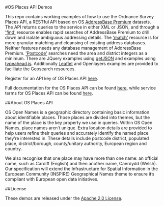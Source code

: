 #OS Places API Demos

This repo contains working examples of how to use the Ordnance Survey Places API, a RESTful API based on OS [AddressBase Premium](https://www.ordnancesurvey.co.uk/business-and-government/products/addressbase-premium.html) datasets. The API returns queries to the service in either XML or JSON, and through a ['find'](https://apidocs.os.uk/docs/os-places-find) resource enables rapid searches of AddressBase Premium to drill down and isolate ambiguous addressing details. The ['match'](https://apidocs.os.uk/docs/os-places-match) resource is for more granular matching and cleansing of existing address databases. Neither features needs any database management of AddressBase Premium. ['Postcode'](https://apidocs.os.uk/docs/os-places-postcode) searches need the area and district integers as a minimum. There are JQuery examples using [getJSON](http://api.jquery.com/jquery.getjson/) and examples using [typeahead.js](https://twitter.github.io/typeahead.js/). Additionally [Leaflet](http://leafletjs.com/) and Openlayers examples are provided to facilliate the Geosearch resources.

Register for an API key of OS Places API [here](https://developer.ordnancesurvey.co.uk/user/register).

Full documentation for the OS Places API can be found [here](https://apidocs.os.uk/docs/os-places-overview), while service terms for OS Places API can be found [here](https://developer.ordnancesurvey.co.uk/sites/default/files/OS_Places_v2-1.pdf).

##About OS Places API

OS Open Names is a geographic directory containing basic information about identifiable places. Those places are divided into themes, but the name of the place is the key property we use in queries.
Within OS Open Names, place names aren’t unique. Extra location details are provided to help users refine their queries and accurately identify the named place they’re interested in. These details include postcode district, populated place, district/borough, county/unitary authority, European region and country.

We also recognise that one place may have more than one name: an official name, such as Cardiff (English) and then another name, Caerdydd (Welsh).
Our specification will extend the Infrastructure for Spatial Information in the European Community (INSPIRE) Geographical Names theme to ensure it’s compliant with European open data initiatives.

##License

These demos are released under the [Apache 2.0 License](http://www.apache.org/licenses/LICENSE-2.0.html).
